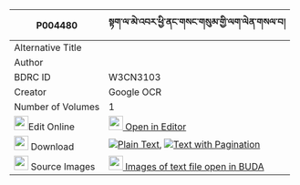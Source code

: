 |P004480|སྟག་ལ་མེ་འབར་ཕྱི་ནང་གསང་གསུམ་གྱི་ལག་ལེན་གསལ་བ། 
| --- | --- 
|Alternative Title |
|Author | 
|BDRC ID | W3CN3103
|Creator | Google OCR
|Number of Volumes| 1
|<img width="25" src="https://img.icons8.com/color/25/000000/edit-property.png">Edit Online| [<img width="25" src="https://avatars.githubusercontent.com/u/45091458?s=200&v=4"> Open in Editor](http://editor.openpecha.org/P004480)
|<img width="25" src="https://img.icons8.com/fluent/48/000000/download-2.png"/>  Download | [![](https://img.icons8.com/color/20/000000/txt.png)Plain Text](https://github.com/Openpecha/P004480/releases/download/v1/tak_la_me_bar_chi_nang_sang_su_plain_P004480.zip), [![](https://img.icons8.com/color/20/000000/txt.png)Text with Pagination](https://github.com/Openpecha/P004480/releases/download/v1/tak_la_me_bar_chi_nang_sang_su_pages_P004480.zip)
|<img width="25" src="https://img.icons8.com/plasticine/100/000000/pictures-folder.png"/>  Source Images | [<img width="25" src="https://library.bdrc.io/icons/BUDA-small.svg"> Images of text file open in BUDA](https://library.bdrc.io/show/bdr:W3CN3103)